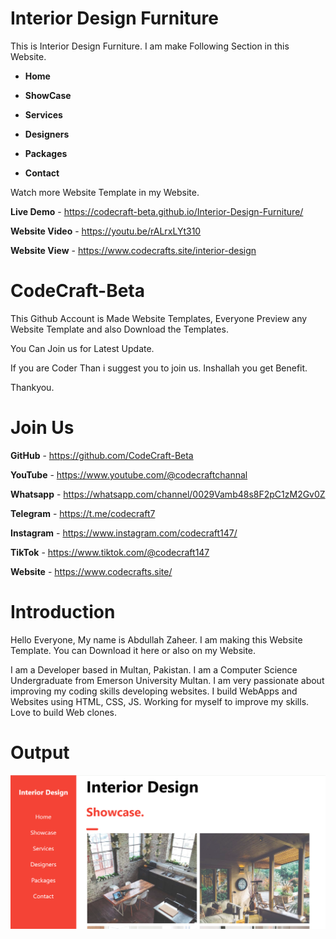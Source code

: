 # Interior Design Furniture
This is Interior Design Furniture. I am make Following Section in this Website.

+ **Home**

+ **ShowCase**

+ **Services**

+ **Designers**

+ **Packages**

+ **Contact**

Watch more Website Template in my Website.

**Live Demo** - https://codecraft-beta.github.io/Interior-Design-Furniture/

**Website Video** - https://youtu.be/rALrxLYt310

**Website View** - https://www.codecrafts.site/interior-design

# CodeCraft-Beta

This Github Account is Made Website Templates, Everyone Preview any Website Template and also Download the Templates.

You Can Join us for Latest Update. 

If you are Coder Than i suggest you to join us. Inshallah you get Benefit.

Thankyou.

# Join Us

**GitHub** - https://github.com/CodeCraft-Beta

**YouTube** - https://www.youtube.com/@codecraftchannal

**Whatsapp** - https://whatsapp.com/channel/0029Vamb48s8F2pC1zM2Gv0Z

**Telegram**  - https://t.me/codecraft7

**Instagram** - https://www.instagram.com/codecraft147/

**TikTok** - https://www.tiktok.com/@codecraft147

**Website** - https://www.codecrafts.site/

# Introduction

Hello Everyone, My name is Abdullah Zaheer. I am making this Website Template. You can Download it here or also on my Website.

I am a Developer based in Multan, Pakistan. I am a Computer Science Undergraduate from Emerson University Multan. I am very passionate about improving my coding skills developing websites. I build WebApps and Websites using HTML, CSS, JS. Working for myself to improve my skills. Love to build Web clones.

# Output
![Image](https://raw.githubusercontent.com/CodeCraft-Beta/Interior-Design-Furniture/3e77a93a8e6128c28d0c0b57568c78ce4eaaef55/Screenshot%202024-11-24%20172211.png)

